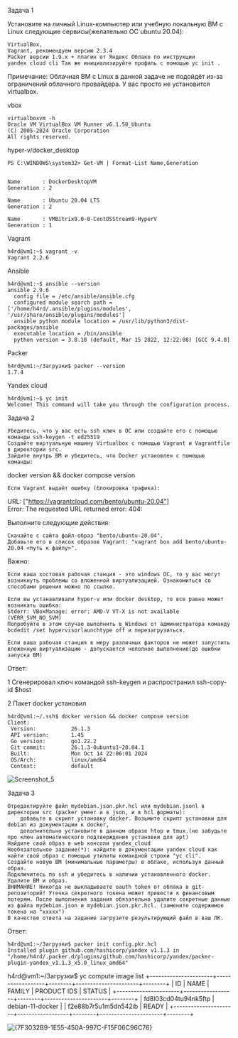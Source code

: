 
Задача 1

Установите на личный Linux-компьютер или учебную локальную ВМ с Linux следующие сервисы(желательно ОС ubuntu 20.04):

    VirtualBox,
    Vagrant, рекомендуем версию 2.3.4
    Packer версии 1.9.х + плагин от Яндекс Облако по инструкции
    уandex cloud cli Так же инициализируйте профиль с помощью yc init .

Примечание: Облачная ВМ с Linux в данной задаче не подойдёт из-за ограничений облачного провайдера. У вас просто не установится virtualbox.

vbox

    virtualboxvm -h
    Oracle VM VirtualBox VM Runner v6.1.50_Ubuntu
    (C) 2005-2024 Oracle Corporation
    All rights reserved.
    
    
hyper-v/docker_desktop

    PS C:\WINDOWS\system32> Get-VM | Format-List Name,Generation


    Name       : DockerDesktopVM
    Generation : 2

    Name       : Ubuntu 20.04 LTS
    Generation : 2

    Name       : VMBitrix9.0-0-CentOSStream9-HyperV
    Generation : 1

Vagrant 

    h4rd@vm1:~$ vagrant -v
    Vagrant 2.2.6

Ansible 

    h4rd@vm1:~$ ansible --version
    ansible 2.9.6
      config file = /etc/ansible/ansible.cfg
      configured module search path = ['/home/h4rd/.ansible/plugins/modules', '/usr/share/ansible/plugins/modules']
      ansible python module location = /usr/lib/python3/dist-packages/ansible
      executable location = /bin/ansible
      python version = 3.8.10 (default, Mar 15 2022, 12:22:08) [GCC 9.4.0]

Packer

    h4rd@vm1:~/Загрузки$ packer --version
    1.7.4

Yandex cloud 

    h4rd@vm1:~$ yc init
    Welcome! This command will take you through the configuration process.

Задача 2

    Убедитесь, что у вас есть ssh ключ в ОС или создайте его с помощью команды ssh-keygen -t ed25519
    Создайте виртуальную машину Virtualbox с помощью Vagrant и Vagrantfile в директории src.
    Зайдите внутрь ВМ и убедитесь, что Docker установлен с помощью команды:

docker version && docker compose version

    Если Vagrant выдаёт ошибку (блокировка трафика):

URL: ["https://vagrantcloud.com/bento/ubuntu-20.04"]     
Error: The requested URL returned error: 404:

Выполните следующие действия:

    Скачайте с сайта файл-образ "bento/ubuntu-20.04".
    Добавьте его в список образов Vagrant: "vagrant box add bento/ubuntu-20.04 <путь к файлу>".

Важно:

    Если ваша хостовая рабочая станция - это windows ОС, то у вас могут возникнуть проблемы со вложенной виртуализацией. Ознакомиться со cпособами решения можно по ссылке.

    Если вы устанавливали hyper-v или docker desktop, то все равно может возникать ошибка:
    Stderr: VBoxManage: error: AMD-V VT-X is not available (VERR_SVM_NO_SVM)
    Попробуйте в этом случае выполнить в Windows от администратора команду bcdedit /set hypervisorlaunchtype off и перезагрузиться.

    Если ваша рабочая станция в меру различных факторов не может запустить вложенную виртуализацию - допускается неполное выполнение(до ошибки запуска ВМ)

Ответ: 

1 Сгенерировал ключ командой ssh-keygen и распространил ssh-copy-id $host

2 Пакет docker установил

    h4rd@vm1:~/.ssh$ docker version && docker compose version
    Client:
     Version:           26.1.3
     API version:       1.45
     Go version:        go1.22.2
     Git commit:        26.1.3-0ubuntu1~20.04.1
     Built:             Mon Oct 14 22:06:01 2024
     OS/Arch:           linux/amd64
     Context:           default

   ![Screenshot_5](https://github.com/user-attachments/assets/782d2cc9-9e91-4655-8f5b-27071c2b8ff7)

   
Задача 3

    Отредактируйте файл mydebian.json.pkr.hcl или mydebian.jsonl в директории src (packer умеет и в json, и в hcl форматы):
        добавьте в скрипт установку docker. Возьмите скрипт установки для debian из документации к docker,
        дополнительно установите в данном образе htop и tmux.(не забудьте про ключ автоматического подтверждения установки для apt)
    Найдите свой образ в web консоли yandex_cloud
    Необязательное задание(*): найдите в документации yandex cloud как найти свой образ с помощью утилиты командной строки "yc cli".
    Создайте новую ВМ (минимальные параметры) в облаке, используя данный образ.
    Подключитесь по ssh и убедитесь в наличии установленного docker.
    Удалите ВМ и образ.
    ВНИМАНИЕ! Никогда не выкладываете oauth token от облака в git-репозиторий! Утечка секретного токена может привести к финансовым потерям. После выполнения задания обязательно удалите секретные данные из файла mydebian.json и mydebian.json.pkr.hcl. (замените содержимое токена на "ххххх")
    В качестве ответа на задание загрузите результирующий файл в ваш ЛК.
Ответ:

    h4rd@vm1:~/Загрузки$ packer init config.pkr.hcl 
    Installed plugin github.com/hashicorp/yandex v1.1.3 in "/home/h4rd/.packer.d/plugins/github.com/hashicorp/yandex/packer-plugin-yandex_v1.1.3_x5.0_linux_amd64"

h4rd@vm1:~/Загрузки$ yc compute image list
+----------------------+------------------+--------+----------------------+--------+
|          ID          |       NAME       | FAMILY |     PRODUCT IDS      | STATUS |
+----------------------+------------------+--------+----------------------+--------+
| fd8l03cd04tu94nk5ftp | debian-11-docker |        | f2e88b7r5u1m5dn542ib | READY  |
+----------------------+------------------+--------+----------------------+--------+

![{7F3032B9-1E55-450A-997C-F15F06C96C76}](https://github.com/user-attachments/assets/40504e77-1cc4-418e-ae8b-450d71020e45)


 













